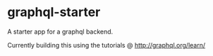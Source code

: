 # graphql-starter
A starter app for a graphql backend.

Currently building this using the tutorials @ http://graphql.org/learn/
